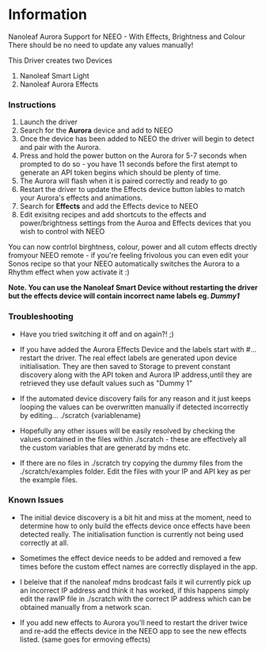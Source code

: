 # Information

Nanoleaf Aurora Support for NEEO - With Effects, Brightness and Colour
There should be no need to update any values manually!

 This Driver creates two Devices
 1. Nanoleaf Smart Light
 2. Nanoleaf Aurora Effects

### Instructions

1. Launch the driver
2. Search for the **Aurora** device and add to NEEO
3. Once the device has been added to NEEO the driver will begin to detect and pair with the Aurora.
4. Press and hold the power button on the Aurora for 5-7 seconds when prompted to do so - you have 11 seconds before the first atempt to generate an API token begins which should be plenty of time.
5. The Aurora will flash when it is paired correctly and ready to go
6. Restart the driver to update the Effects device button lables to match your Aurora's effects and animations.
7. Search for **Effects** and add the Effects device to NEEO
8. Edit exisitng recipes and add shortcuts to the effects and power/brightness settings from the Auroa and Effects devices that you wish to control with NEEO

 You can now contrlol birghtness, colour, power and all cutom effects drectly fromyour NEEO remote - if you're feeling frivolous you can even edit your Sonos recipe so that your NEEO automatically switches the Aurora to a Rhythm effect when yow activate it :)

**Note. You can use the Nanoleaf Smart Device without restarting the driver but the effects device will contain incorrect name labels eg. *Dummy1***



### Troubleshooting
          
  - Have you tried switching it off and on again?! ;)
  - If you have added the Aurora Effects Device and the labels start with #... restart the driver. The real effect labels are generated upon device initialisation. They are then saved to Storage to prevent constant discovery along with the API token and Aurora IP address,until they are retrieved they use default values such as "Dummy 1"

 - If the automated device discovery fails for any reason and it just keeps looping the values can be overwritten manually if detected incorrectly by editing... ./scratch {variablename} 

- Hopefully any other issues will be easily resolved by checking the values contained in the files within ./scratch - these are effectively all the custom variables that are generatd by mdns etc.

- If there are no files in ./scratch try copying the dummy files from the ./scratch/examples folder. Edit the files with your IP and API key as per the example files.

### Known Issues

- The initial device discovery is a bit hit and miss at the moment, need to determine how to only
build the effects device once effects have been detected really. The initialisation function is currently not being used correctly at all.

- Sometimes the effect device needs to be added and removed a few times before the custom effect names are correctly displayed in the app.

- I beleive that if the nanoleaf mdns brodcast fails it wil currently pick up an incorrect IP address and think it has worked, if this happens simply edit the rawIP file in ./scratch with the correct IP address which can be obtained manually from a network scan.

- If you add new effects to Aurora you'll need to restart the driver twice and re-add the effects device in the NEEO app to see the new effects listed. (same goes for ermoving effects)
